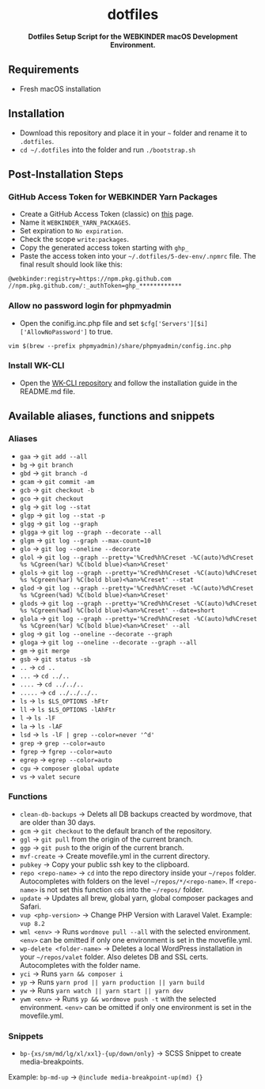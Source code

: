 <div align="center">
<h1>dotfiles</h1>
<p><b>Dotfiles Setup Script for the WEBKINDER macOS Development Environment.</b></p>
</div>

## Requirements
- Fresh macOS installation

## Installation
- Download this repository and place it in your `~` folder and rename it to `.dotfiles`.
- `cd ~/.dotfiles` into the folder and run `./bootstrap.sh`

## Post-Installation Steps
### GitHub Access Token for WEBKINDER Yarn Packages
- Create a GitHub Access Token (classic) on [this](https://github.com/settings/tokens) page.
- Name it `WEBKINDER_YARN_PACKAGES`.
- Set expiration to `No expiration`.
- Check the scope `write:packages`.
- Copy the generated access token starting with `ghp_`
- Paste the access token into your `~/.dotfiles/5-dev-env/.npmrc` file. The final result should look like this:
```
@webkinder:registry=https://npm.pkg.github.com
//npm.pkg.github.com/:_authToken=ghp_************
```

### Allow no password login for phpmyadmin
- Open the conifig.inc.php file and set `$cfg['Servers'][$i]['AllowNoPassword']` to true.
```
vim $(brew --prefix phpmyadmin)/share/phpmyadmin/config.inc.php
```

### Install WK-CLI
- Open the [WK-CLI repository](https://github.com/webkinder/wk-cli) and follow the installation guide in the README.md file.

## Available aliases, functions and snippets
### Aliases
- `gaa` -> `git add --all`
- `bg` -> `git branch`
- `gbd` -> `git branch -d`
- `gcam` -> `git commit -am`
- `gcb` -> `git checkout -b`
- `gco` -> `git checkout`
- `glg` -> `git log --stat`
- `glgp` -> `git log --stat -p`
- `glgg` -> `git log --graph`
- `glgga` -> `git log --graph --decorate --all`
- `glgm` -> `git log --graph --max-count=10`
- `glo` -> `git log --oneline --decorate`
- `glol` -> `git log --graph --pretty='%Cred%h%Creset -%C(auto)%d%Creset %s %Cgreen(%ar) %C(bold blue)<%an>%Creset'`
- `glols` -> `git log --graph --pretty='%Cred%h%Creset -%C(auto)%d%Creset %s %Cgreen(%ar) %C(bold blue)<%an>%Creset' --stat`
- `glod` -> `git log --graph --pretty='%Cred%h%Creset -%C(auto)%d%Creset %s %Cgreen(%ad) %C(bold blue)<%an>%Creset'`
- `glods` -> `git log --graph --pretty='%Cred%h%Creset -%C(auto)%d%Creset %s %Cgreen(%ad) %C(bold blue)<%an>%Creset' --date=short`
- `glola` -> `git log --graph --pretty='%Cred%h%Creset -%C(auto)%d%Creset %s %Cgreen(%ar) %C(bold blue)<%an>%Creset' --all`
- `glog` -> `git log --oneline --decorate --graph`
- `gloga` -> `git log --oneline --decorate --graph --all`
- `gm` -> `git merge`
- `gsb` -> `git status -sb`
- `..` -> `cd ..`
- `...` -> `cd ../..`
- `....` -> `cd ../../..`
- `.....` -> `cd ../../../..`
- `ls` -> `ls $LS_OPTIONS -hFtr`
- `ll` -> `ls $LS_OPTIONS -lAhFtr`
- `l` -> `ls -lF`
- `la` -> `ls -lAF`
- `lsd` -> `ls -lF | grep --color=never '^d'`
- `grep` -> `grep --color=auto`
- `fgrep` -> `fgrep --color=auto`
- `egrep` -> `egrep --color=auto`
- `cgu` -> `composer global update`
- `vs` -> `valet secure`

### Functions
- `clean-db-backups` -> Delets all DB backups creacted by wordmove, that are older than 30 days.
- `gcm` -> `git checkout` to the default branch of the repository.
- `ggl` -> `git pull` from the origin of the current branch.
- `ggp` -> `git push` to the origin of the current branch.
- `mvf-create` -> Create movefile.yml in the current directory.
- `pubkey` -> Copy your public ssh key to the clipboard.
- `repo <repo-name>` -> `cd` into the repo directory inside your `~/repos` folder. Autocompletes with folders on the level `~/repos/*/<repo-name>`. If `<repo-name>` is not set this function `cd`s into the `~/repos/` folder.
- `update` -> Updates all brew, global yarn, global composer packages and Safari.
- `vup <php-version>` -> Change PHP Version with Laravel Valet. Example: `vup 8.2`
- `wml <env>` -> Runs `wordmove pull --all` with the selected environment. `<env>` can be omitted if only one environment is set in the movefile.yml.
- `wp-delete <folder-name>` -> Deletes a local WordPress installation in your `~/repos/valet` folder. Also deletes DB and SSL certs. Autocompletes with the folder name.
- `yci` -> Runs `yarn && composer i`
- `yp` -> Runs `yarn prod || yarn production || yarn build`
- `yw` -> Runs `yarn watch || yarn start || yarn dev`
- `ywm <env>` -> Runs `yp && wordmove push -t` with the selected environment. `<env>` can be omitted if only one environment is set in the movefile.yml.

### Snippets
- `bp-{xs/sm/md/lg/xl/xxl}-{up/down/only}` -> SCSS Snippet to create media-breakpoints.

Example:
`bp-md-up` -> `@include media-breakpoint-up(md) {}`
